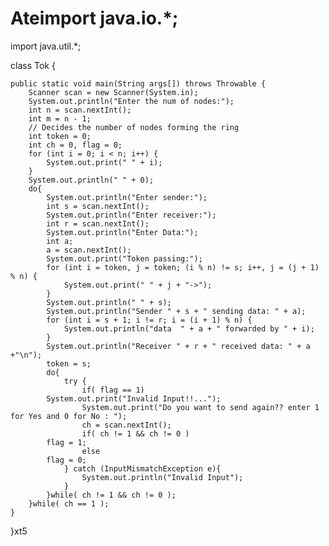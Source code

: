 # Ateimport java.io.*;
import java.util.*;

class Tok {

    public static void main(String args[]) throws Throwable {
        Scanner scan = new Scanner(System.in);
        System.out.println("Enter the num of nodes:");
        int n = scan.nextInt();
        int m = n - 1;
        // Decides the number of nodes forming the ring
        int token = 0;
        int ch = 0, flag = 0;
        for (int i = 0; i < n; i++) {
            System.out.print(" " + i);
        }
        System.out.println(" " + 0);
        do{
            System.out.println("Enter sender:");
            int s = scan.nextInt();
            System.out.println("Enter receiver:");
            int r = scan.nextInt();
            System.out.println("Enter Data:");
            int a;
            a = scan.nextInt();       
            System.out.print("Token passing:");
            for (int i = token, j = token; (i % n) != s; i++, j = (j + 1) % n) {
                System.out.print(" " + j + "->");
            }
            System.out.println(" " + s);
            System.out.println("Sender " + s + " sending data: " + a);
            for (int i = s + 1; i != r; i = (i + 1) % n) {
                System.out.println("data  " + a + " forwarded by " + i);
            }
            System.out.println("Receiver " + r + " received data: " + a +"\n");
            token = s;
            do{	
                try {
                    if( flag == 1)
			System.out.print("Invalid Input!!...");
                    System.out.print("Do you want to send again?? enter 1 for Yes and 0 for No : ");
                    ch = scan.nextInt();
                    if( ch != 1 && ch != 0 )
			flag = 1;
                    else
			flag = 0;                    
                } catch (InputMismatchException e){
                    System.out.println("Invalid Input");
                }
            }while( ch != 1 && ch != 0 ); 
        }while( ch == 1 );            
    }
}xt5
